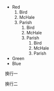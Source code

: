-   Red
	1.  Bird
	2.  McHale
	3.  Parish
		1.  Bird
		2.  McHale
		3.  Parish
			1.  Bird
			2.  McHale
			3.  Parish
-   Green
-   Blue

换行一

换行二
